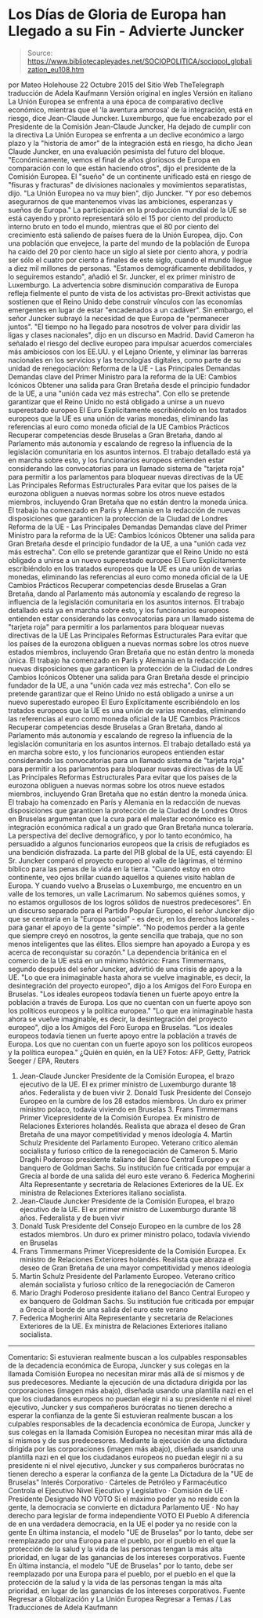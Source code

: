 # Los Días de Gloria de Europa han Llegado a su Fin - Advierte Juncker

> Source: https://www.bibliotecapleyades.net/SOCIOPOLITICA/sociopol_globalization_eu108.htm

por Mateo Holehouse 22 Octubre 2015
del Sitio Web TheTelegraph
traducción de Adela Kaufmann Versión original en ingles
Versión en italiano
La Unión Europea
se enfrenta a una época de comparativo declive económico,
mientras que el 'la aventura amorosa' de la integración, está en riesgo,
dice Jean-Claude Juncker.
Luxemburgo, que fue encabezado por el
Presidente de la Comisión Jean-Claude Juncker,
Ha dejado de cumplir con la directiva
La Unión Europea se enfrenta a un declive económico a largo plazo y la "historia de amor" de la integración está en riesgo, ha dicho Jean Claude Juncker, en una evaluación pesimista del futuro del bloque.
"Económicamente, vemos el final de años gloriosos de Europa en comparación con lo que están haciendo otros", dijo el presidente de la Comisión Europea.
El "sueño" de un continente unificado está en riesgo de "fisuras y fracturas" de divisiones nacionales y movimientos separatistas, dijo.
"La Unión Europea no va muy bien", dijo Juncker. "Y por eso debemos asegurarnos de que mantenemos vivas las ambiciones, esperanzas y sueños de Europa."
La participación en la producción mundial de la UE se está cayendo y pronto representará sólo el 15 por ciento del producto interno bruto en todo el mundo, mientras que el 80 por ciento del crecimiento está saliendo de países fuera de la Unión Europea, dijo.
Con una población que envejece, la parte del mundo de la población de Europa ha caído del 20 por ciento hace un siglo al siete por ciento ahora, y podría ser sólo el cuatro por ciento a finales de este siglo, cuando el mundo llegue a diez mil millones de personas.
"Estamos demográficamente debilitados, y lo seguiremos estando", añadió el Sr. Juncker, el ex primer ministro de Luxemburgo.
La advertencia sobre disminución comparativa de Europa refleja fielmente el punto de vista de los activistas pro-Brexit activistas que sostienen que el Reino Unido debe construir vínculos con las economías emergentes en lugar de estar "encadenados a un cadáver".
Sin embargo, el señor Juncker subrayó la necesidad de que Europa de "permanecer juntos".
"El tiempo no ha llegado para nosotros de volver para dividir las ligas y clases nacionales", dijo en un discurso en Madrid.
David Cameron ha señalado el riesgo del declive europeo para impulsar acuerdos comerciales más ambiciosos con los EE.UU. y el Lejano Oriente, y eliminar las barreras nacionales en los servicios y las tecnologías digitales, como parte de su unidad de renegociación:
Reforma de la UE - Las Principales Demandas Demandas clave del Primer Ministro para la reforma de la UE: Cambios Icónicos Obtener una salida para Gran Bretaña desde el principio fundador de la UE, a una "unión cada vez más estrecha". Con ello se pretende garantizar que el Reino Unido no está obligado a unirse a un nuevo superestado europeo El Euro Explícitamente escribiéndolo en los tratados europeos que la UE es una unión de varias monedas, eliminando las referencias al euro como moneda oficial de la UE Cambios Prácticos Recuperar competencias desde Bruselas a Gran Bretaña, dando al Parlamento más autonomía y escalando de regreso la influencia de la legislación comunitaria en los asuntos internos. El trabajo detallado está ya en marcha sobre esto, y los funcionarios europeos entienden estar considerando las convocatorias para un llamado sistema de "tarjeta roja" para permitir a los parlamentos para bloquear nuevas directivas de la UE Las Principales Reformas Estructurales Para evitar que los países de la eurozona obliguen a nuevas normas sobre los otros nueve estados miembros, incluyendo Gran Bretaña que no están dentro la moneda única. El trabajo ha comenzado en París y Alemania en la redacción de nuevas disposiciones que garanticen la protección de la Ciudad de Londres
Reforma de la UE - Las Principales Demandas
Demandas clave del Primer Ministro para la reforma de la UE:
Cambios Icónicos Obtener una salida para Gran Bretaña desde el principio fundador de la UE, a una "unión cada vez más estrecha". Con ello se pretende garantizar que el Reino Unido no está obligado a unirse a un nuevo superestado europeo El Euro Explícitamente escribiéndolo en los tratados europeos que la UE es una unión de varias monedas, eliminando las referencias al euro como moneda oficial de la UE Cambios Prácticos Recuperar competencias desde Bruselas a Gran Bretaña, dando al Parlamento más autonomía y escalando de regreso la influencia de la legislación comunitaria en los asuntos internos. El trabajo detallado está ya en marcha sobre esto, y los funcionarios europeos entienden estar considerando las convocatorias para un llamado sistema de "tarjeta roja" para permitir a los parlamentos para bloquear nuevas directivas de la UE Las Principales Reformas Estructurales Para evitar que los países de la eurozona obliguen a nuevas normas sobre los otros nueve estados miembros, incluyendo Gran Bretaña que no están dentro la moneda única. El trabajo ha comenzado en París y Alemania en la redacción de nuevas disposiciones que garanticen la protección de la Ciudad de Londres
Cambios Icónicos Obtener una salida para Gran Bretaña desde el principio fundador de la UE, a una "unión cada vez más estrecha". Con ello se pretende garantizar que el Reino Unido no está obligado a unirse a un nuevo superestado europeo
El Euro Explícitamente escribiéndolo en los tratados europeos que la UE es una unión de varias monedas, eliminando las referencias al euro como moneda oficial de la UE
Cambios Prácticos Recuperar competencias desde Bruselas a Gran Bretaña, dando al Parlamento más autonomía y escalando de regreso la influencia de la legislación comunitaria en los asuntos internos. El trabajo detallado está ya en marcha sobre esto, y los funcionarios europeos entienden estar considerando las convocatorias para un llamado sistema de "tarjeta roja" para permitir a los parlamentos para bloquear nuevas directivas de la UE
Las Principales Reformas Estructurales Para evitar que los países de la eurozona obliguen a nuevas normas sobre los otros nueve estados miembros, incluyendo Gran Bretaña que no están dentro la moneda única. El trabajo ha comenzado en París y Alemania en la redacción de nuevas disposiciones que garanticen la protección de la Ciudad de Londres
Otros en Bruselas argumentan que la cura para el malestar económico es la integración económica radical a un grado que Gran Bretaña nunca toleraría.
La perspectiva del declive demográfico, y por lo tanto económico, ha persuadido a algunos funcionarios europeos que la crisis de refugiados es una bendición disfrazada.
La parte del PIB global de la UE, está cayendo:
El Sr. Juncker comparó el proyecto europeo al valle de lágrimas, el término bíblico para las penas de la vida en la tierra.
"Cuando estoy en otro continente, veo ojos brillar cuando aquellos a quienes visito hablan de Europa. Y cuando vuelvo a Bruselas o Luxemburgo, me encuentro en un valle de los temores, un valle Lacrimarum. No sabemos quiénes somos, y no estamos orgullosos de los logros sólidos de nuestros predecesores".
En un discurso separado para el Partido Popular Europeo, el señor Juncker dijo que se centraría en la "Europa social" - es decir, en los derechos laborales - para ganar el apoyo de la gente "simple".
"No podemos perder a la gente que siempre creyó en nosotros, la gente sencilla que trabaja, que no son menos inteligentes que las élites. Ellos siempre han apoyado a Europa y es acerca de reconquistar su corazón."
La dependencia británica en el comercio de la UE está en un mínimo histórico:
Frans Timmermans, segundo después del señor Juncker, advirtió de una crisis de apoyo a la UE.
"Lo que era inimaginable hasta ahora se vuelve imaginable, es decir, la desintegración del proyecto europeo", dijo a los Amigos del Foro Europa en Bruselas. "Los ideales europeos todavía tienen un fuerte apoyo entre la población a través de Europa. Los que no cuentan con un fuerte apoyo son los políticos europeos y la política europea."
"Lo que era inimaginable hasta ahora se vuelve imaginable, es decir, la desintegración del proyecto europeo", dijo a los Amigos del Foro Europa en Bruselas.
"Los ideales europeos todavía tienen un fuerte apoyo entre la población a través de Europa. Los que no cuentan con un fuerte apoyo son los políticos europeos y la política europea."
¿Quién en quién, en la UE?
Fotos: AFP, Getty, Patrick Seeger / EPA, Reuters
1. Jean-Claude Juncker Presidente de la Comisión Europea, el brazo ejecutivo de la UE. El ex primer ministro de Luxemburgo durante 18 años. Federalista y de buen vivir 2. Donald Tusk Presidente del Consejo Europeo en la cumbre de los 28 estados miembros. Un duro ex primer ministro polaco, todavía viviendo en Bruselas 3. Frans Timmermans Primer Vicepresidente de la Comisión Europea. Ex ministro de Relaciones Exteriores holandés. Realista que abraza el deseo de Gran Bretaña de una mayor competitividad y menos ideología 4. Martin Schulz Presidente del Parlamento Europeo. Veterano crítico alemán socialista y furioso crítico de la renegociación de Cameron 5. Mario Draghi Poderoso presidente italiano del Banco Central Europeo y ex banquero de Goldman Sachs. Su institución fue criticada por empujar a Grecia al borde de una salida del euro este verano 6. Federica Mogherini Alta Representante y secretaria de Relaciones Exteriores de la UE. Ex ministra de Relaciones Exteriores italiano socialista.
1. Jean-Claude Juncker Presidente de la Comisión Europea, el brazo ejecutivo de la UE. El ex primer ministro de Luxemburgo durante 18 años. Federalista y de buen vivir
2. Donald Tusk Presidente del Consejo Europeo en la cumbre de los 28 estados miembros. Un duro ex primer ministro polaco, todavía viviendo en Bruselas
3. Frans Timmermans Primer Vicepresidente de la Comisión Europea. Ex ministro de Relaciones Exteriores holandés. Realista que abraza el deseo de Gran Bretaña de una mayor competitividad y menos ideología
4. Martin Schulz Presidente del Parlamento Europeo. Veterano crítico alemán socialista y furioso crítico de la renegociación de Cameron
5. Mario Draghi Poderoso presidente italiano del Banco Central Europeo y ex banquero de Goldman Sachs. Su institución fue criticada por empujar a Grecia al borde de una salida del euro este verano
6. Federica Mogherini Alta Representante y secretaria de Relaciones Exteriores de la UE. Ex ministra de Relaciones Exteriores italiano socialista.
***
Comentario:
Si estuvieran realmente buscan a los culpables responsables de la decadencia económica de Europa, Juncker y sus colegas en la llamada Comisión Europea no necesitan mirar más allá de sí mismos y de sus predecesores. Mediante la ejecución de una dictadura dirigida por las corporaciones (imagen más abajo), diseñada usando una plantilla nazi en el que los ciudadanos europeos no puedan elegir ni a su presidente ni el nivel ejecutivo, Juncker y sus compañeros burócratas no tienen derecho a esperar la confianza de la gente
Si estuvieran realmente buscan a los culpables responsables de la decadencia económica de Europa, Juncker y sus colegas en la llamada Comisión Europea no necesitan mirar más allá de sí mismos y de sus predecesores.
Mediante la ejecución de una dictadura dirigida por las corporaciones (imagen más abajo), diseñada usando una plantilla nazi en el que los ciudadanos europeos no puedan elegir ni a su presidente ni el nivel ejecutivo, Juncker y sus compañeros burócratas no tienen derecho a esperar la confianza de la gente
La Dictadura de la "UE de Bruselas"
Interés Corporativo
· Cárteles de Petróleo y Farmacéutico
Controla el Ejecutivo
Nivel Ejecutivo y Legislativo
· Comisión de UE
· Presidente Designado
NO VOTO
Si el máximo poder
ya no reside con la gente,
la democracia se convierte
en dictadura
Parlamento UE
· No hay derecho para legislar de forma independiente
VOTO
El Pueblo
A diferencia de en una verdadera democracia,
en la UE el poder ya no reside con la gente
En última instancia, el modelo "UE de Bruselas" por lo tanto, debe ser reemplazado por una Europa para el pueblo, por el pueblo en el que la protección de la salud y la vida de las personas tengan la más alta prioridad, en lugar de las ganancias de los intereses corporativos. Fuente
En última instancia, el modelo "UE de Bruselas" por lo tanto, debe ser reemplazado por una Europa para el pueblo, por el pueblo en el que la protección de la salud y la vida de las personas tengan la más alta prioridad, en lugar de las ganancias de los intereses corporativos.
Fuente
Regresar a Globalización y La Unión Europea
Regresar a Temas / Las Traducciones de Adela Kaufmann
